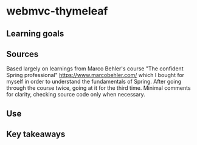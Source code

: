 # webmvc-thymeleaf


## Learning goals


## Sources
Based largely on learnings from Marco Behler's course "The confident Spring professional" https://www.marcobehler.com/ which I bought for myself in order to understand the fundamentals of Spring. 
After going through the course twice, going at it for the third time. Minimal comments for clarity, checking source code only when necessary.

## Use


## Key takeaways

